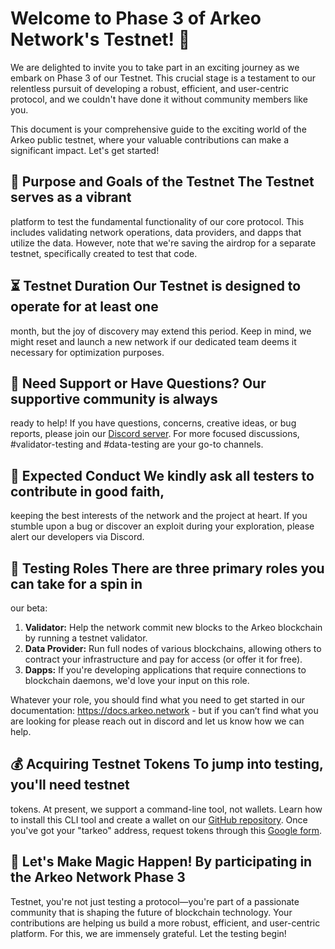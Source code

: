 # Welcome to Phase 3 of Arkeo Network's Testnet! 🚀

We are delighted to invite you to take part in an exciting journey as we
embark on Phase 3 of our Testnet. This crucial stage is a testament to our
relentless pursuit of developing a robust, efficient, and user-centric
protocol, and we couldn't have done it without community members like you. 

This document is your comprehensive guide to the exciting world of the Arkeo
public testnet, where your valuable contributions can make a significant
impact. Let's get started!

## 🎯 Purpose and Goals of the Testnet The Testnet serves as a vibrant
platform to test the fundamental functionality of our core protocol. This
includes validating network operations, data providers, and dapps that utilize
the data. However, note that we're saving the airdrop for a separate testnet,
specifically created to test that code. 

## ⏳ Testnet Duration Our Testnet is designed to operate for at least one
month, but the joy of discovery may extend this period. Keep in mind, we might
reset and launch a new network if our dedicated team deems it necessary for
optimization purposes.

## 🤔 Need Support or Have Questions?  Our supportive community is always
ready to help! If you have questions, concerns, creative ideas, or bug
reports, please join our [Discord server](https://discord.gg/wBcdVM53). For
more focused discussions, #validator-testing and #data-testing are your go-to
channels.

## 🤝 Expected Conduct We kindly ask all testers to contribute in good faith,
keeping the best interests of the network and the project at heart. If you
stumble upon a bug or discover an exploit during your exploration, please
alert our developers via Discord. 

## 🎩 Testing Roles There are three primary roles you can take for a spin in
our beta:

1. **Validator:** Help the network commit new blocks to the Arkeo blockchain
   by running a testnet validator.
2. **Data Provider:** Run full nodes of various blockchains, allowing others
   to contract your infrastructure and pay for access (or offer it for free).
3. **Dapps:** If you're developing applications that require connections to
   blockchain daemons, we'd love your input on this role.

Whatever your role, you should find what you need to get started in our
documentation: https://docs.arkeo.network - but if you can’t find what you are
looking for please reach out in discord and let us know how we can help.

## 💰 Acquiring Testnet Tokens To jump into testing, you'll need testnet
tokens. At present, we support a command-line tool, not wallets. Learn how to
install this CLI tool and create a wallet on our [GitHub
repository](https://github.com/arkeonetwork/arkeo#arkeo-binary). Once you've
got your "tarkeo" address, request tokens through this [Google
form](https://forms.gle/aM6sc73qtxenRxf37).

## 🎉 Let's Make Magic Happen!  By participating in the Arkeo Network Phase 3
Testnet, you're not just testing a protocol—you're part of a passionate
community that is shaping the future of blockchain technology. Your
contributions are helping us build a more robust, efficient, and user-centric
platform. For this, we are immensely grateful. Let the testing begin!
